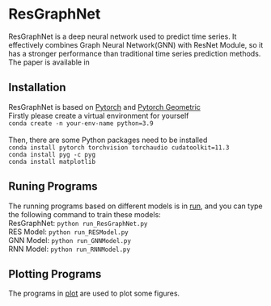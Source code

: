 # ResGraphNet
ResGraphNet is a deep neural network used to predict time series. It effectively combines Graph Neural Network(GNN) with ResNet Module, so it has a stronger performance than traditional time series prediction methods.<br>
The paper is available in <br>

## Installation
ResGraphNet is based on [Pytorch](https://pytorch.org/docs/stable/index.html) and [Pytorch Geometric](https://pytorch-geometric.readthedocs.io/en/latest/index.html)<br>
Firstly please create a virtual environment for yourself<br>
`conda create -n your-env-name python=3.9`<br><br>
Then, there are some Python packages need to be installed<br>
`conda install pytorch torchvision torchaudio cudatoolkit=11.3`<br>
`conda install pyg -c pyg`<br>
`conda install matplotlib`<br>

## Runing Programs
The running programs based on different models is in [run](https://github.com/czw1296924847/ResGraphNet/tree/main/run),  and you can type the following command to train these models:<br>
ResGraphNet: `python run_ResGraphNet.py`<br>
RES Model: `python run_RESModel.py`<br>
GNN Model: `python run_GNNModel.py`<br>
RNN Model: `python run_RNNModel.py `<br>

## Plotting Programs
The programs in [plot](https://github.com/czw1296924847/ResGraphNet/tree/main/plot) are used to plot some figures.<br>
